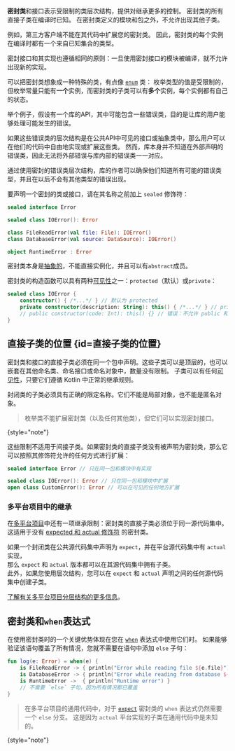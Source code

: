 [//]: # (title: 密封类和接口)

**密封类**和接口表示受限制的类层次结构，提供对继承更多的控制。
密封类的所有直接子类在编译时已知。
在密封类定义的模块和包之外，不允许出现其他子类。

例如，第三方客户端不能在其代码中扩展您的密封类。
因此，密封类的每个实例在编译时都有一个来自已知集合的类型。

密封接口和其实现也遵循相同的原则：一旦使用密封接口的模块被编译，就不允许出现新的实现。

可以把密封类想象成一种特殊的类，有点像 [`enum`](enum-classes.md) 类：
枚举类型的值是受限制的，但枚举常量只能有**一个**实例，而密封类的子类可以有**多个**实例，每个实例都有自己的状态。

举个例子，假设有一个库的API，其中可能包含一些错误类，目的是让库的用户能够处理可能发生的错误。

如果这些错误类的层次结构是在公共API中可见的接口或抽象类中，那么用户可以在他们的代码中自由地实现或扩展这些类。
然而，库本身并不知道在外部声明的错误类，因此无法将外部错误与库内部的错误类一一对应。

通过使用密封的错误类层次结构，库的作者可以确保他们知道所有可能的错误类型，并且在以后不会有其他类型的错误出现。

要声明一个密封的类或接口，请在其名称之前加上 `sealed` 修饰符：

```kotlin
sealed interface Error

sealed class IOError(): Error

class FileReadError(val file: File): IOError()
class DatabaseError(val source: DataSource): IOError()

object RuntimeError : Error
```

密封类本身是[抽象的](classes.md#抽象类)，不能直接实例化，并且可以有`abstract`成员。

密封类的构造函数可以具有两种[可见性](visibility-modifiers.md)之一：`protected`（默认）或`private`：

```kotlin
sealed class IOError {
    constructor() { /*...*/ } // 默认为 protected
    private constructor(description: String): this() { /*...*/ } // private 也是可以的
    // public constructor(code: Int): this() {} // 错误：不允许 public 和 internal
}
```

## 直接子类的位置 {id=直接子类的位置}

密封类和接口的直接子类必须在同一个包中声明。这些子类可以是顶层的，也可以嵌套在其他命名类、命名接口或命名对象中，数量没有限制。
子类可以有任何[可见性](visibility-modifiers.md)，只要它们遵循 Kotlin 中正常的继承规则。

封闭类的子类必须具有正确的限定名称。它们不能是局部对象，也不能是匿名对象。

> 枚举类不能扩展密封类（以及任何其他类），但它们可以实现密封接口。
>
{style="note"}

这些限制不适用于间接子类。如果密封类的直接子类没有被声明为密封类，那么它可以按照其修饰符允许的任何方式进行扩展：

```kotlin
sealed interface Error // 只在同一包和模块中有实现

sealed class IOError(): Error // 只在同一包和模块中扩展
open class CustomError(): Error // 可以在可见的任何地方扩展
```

### 多平台项目中的继承

在[多平台项目](multiplatform-get-started.md)中还有一项继承限制：密封类的直接子类必须位于同一源代码集中。
这适用于没有 [expected 和 actual 修饰符](multiplatform-expect-actual.md) 的密封类。

如果一个封闭类在公共源代码集中声明为 `expect`，并在平台源代码集中有 `actual` 实现，  
那么 `expect` 和 `actual` 版本都可以在其源代码集中拥有子类。  
此外，如果您使用层次结构，您可以在 `expect` 和 `actual` 声明之间的任何源代码集中创建子类。

[了解有关多平台项目分层结构的更多信息](multiplatform-hierarchy.md)。

## 密封类和`when`表达式

在使用密封类时的一个关键优势体现在您在 [`when`](control-flow.md#when表达式) 表达式中使用它们时。
如果能够验证该语句覆盖了所有情况，您就不需要在语句中添加 `else` 子句：

```kotlin
fun log(e: Error) = when(e) {
    is FileReadError -> { println("Error while reading file ${e.file}") }
    is DatabaseError -> { println("Error while reading from database ${e.source}") }
    is RuntimeError ->  { println("Runtime error") }
    // 不需要 `else` 子句，因为所有情况都已覆盖
}
```

> 在多平台项目的通用代码中，对于 [`expect`](multiplatform-expect-actual.md) 密封类的 `when` 表达式仍然需要一个 `else` 分支。
> 这是因为 `actual` 平台实现的子类在通用代码中是未知的。
>
{style="note"}
